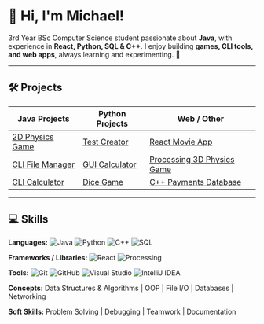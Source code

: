 # 👋 Hi, I'm Michael!

3rd Year BSc Computer Science student passionate about **Java**, with experience in **React, Python, SQL & C++**.
I enjoy building **games, CLI tools, and web apps**, always learning and experimenting. 🚀

---

## 🛠 Projects

| Java Projects | Python Projects | Web / Other |
|---------------|----------------|-------------|
| [2D Physics Game](https://github.com/MichaelRFaria/Java-2D-Physics-Game) | [Test Creator](https://github.com/MichaelRFaria/Python-Test-Creator) | [React Movie App](https://github.com/MichaelRFaria/React-Movie-Web-App) |
| [CLI File Manager](https://github.com/MichaelRFaria/Java-CLI-File-Manager) | [GUI Calculator](https://github.com/MichaelRFaria/Python-Calculator) | [Processing 3D Physics Game](https://github.com/MichaelRFaria/Processing-3D-Physics-Demo) |
| [CLI Calculator](https://github.com/MichaelRFaria/Java-CLI-Calculator) | [Dice Game](https://github.com/MichaelRFaria/Python-Dice-Game) | [C++ Payments Database](https://github.com/MichaelRFaria/cpp-payments-database) |

---

## 💻 Skills

**Languages:** ![Java](https://img.shields.io/badge/Java-ED8B00?logo=java&logoColor=white) ![Python](https://img.shields.io/badge/Python-3776AB?logo=python&logoColor=white) ![C++](https://img.shields.io/badge/C++-00599C?logo=c%2B%2B&logoColor=white) ![SQL](https://img.shields.io/badge/SQL-4479A1?logo=postgresql&logoColor=white)

**Frameworks / Libraries:** ![React](https://img.shields.io/badge/React-61DAFB?logo=react&logoColor=black) ![Processing](https://img.shields.io/badge/Processing-FF2D20?logo=processing&logoColor=white)

**Tools:** ![Git](https://img.shields.io/badge/Git-F05032?logo=git&logoColor=white) ![GitHub](https://img.shields.io/badge/GitHub-181717?logo=github&logoColor=white) ![Visual Studio](https://img.shields.io/badge/Visual%20Studio-007ACC?logo=visual-studio&logoColor=white) ![IntelliJ IDEA](https://img.shields.io/badge/IntelliJ%20IDEA-000000?logo=intellij-idea&logoColor=white)

**Concepts:** Data Structures & Algorithms | OOP | File I/O | Databases | Networking

**Soft Skills:** Problem Solving | Debugging | Teamwork | Documentation
